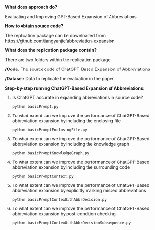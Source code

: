 **What does approach do?**

Evaluating and Improving GPT-Based Expansion of Abbreviations

**How to obtain source code?**

The replication package can be downloaded from https://github.com/jiangyanjie/abbreviation-expansion

**What does the replication package contain?**

There are two folders within the replication package:

**/Code:** The source code of ChatGPT-Based Expansion of Abbreviations

**/Dataset:** Data to replicate the evaluation in the paper


**Step-by-step running ChatGPT-Based Expansion of Abbreviations:**

1. Is ChatGPT accurate in expanding abbreviations in source code?
 
    `python basicPrompt.py`

2. To what extent can we improve the performance of ChatGPT-Based abbreviation expansion by including the enclosing file

    `python basicPromptEnclosingFile.py`

3. To what extent can we improve the performance of ChatGPT-Based abbreviation expansion by including the knowledge graph
    
    `python basicPromptKnowledgeGraph.py`

4. To what extent can we improve the performance of ChatGPT-Based abbreviation expansion by including the surrounding code
   
    `python basicPromptContext.py`

5. To what extent can we improve the performance of ChatGPT-Based abbreviation expansion by explicitly marking missed abbreviations

   `python basicPromptContexWithAbbrDecision.py`

6.  To what extent can we improve the performance of ChatGPT-Based abbreviation expansion by post-condition checking
 
    `python basicPromptContexWithAbbrDecisionSubsequence.py`

